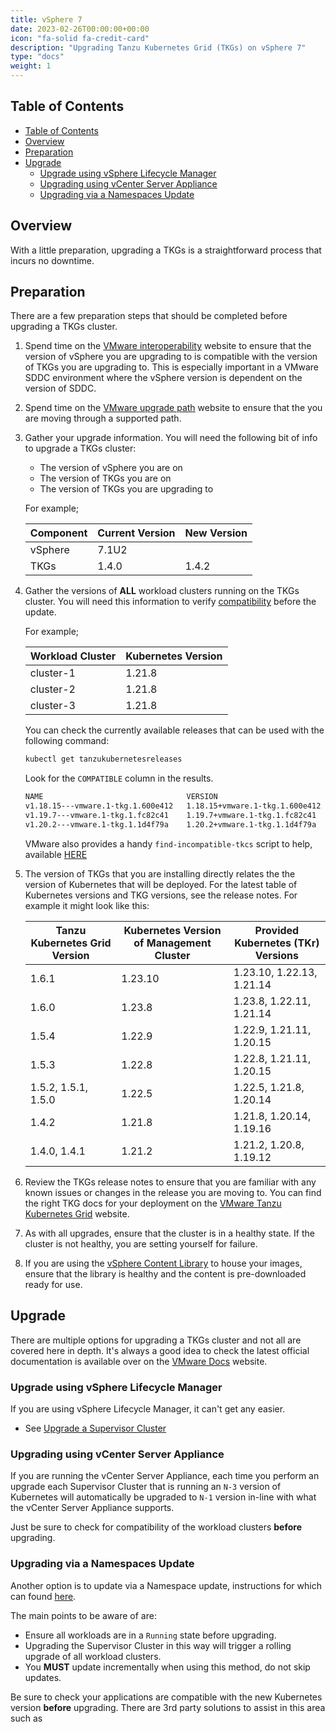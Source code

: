 ```yaml
---
title: vSphere 7
date: 2023-02-26T00:00:00+00:00
icon: "fa-solid fa-credit-card"
description: "Upgrading Tanzu Kubernetes Grid (TKGs) on vSphere 7"
type: "docs"
weight: 1
---
```


## Table of Contents

<!-- TOC -->

- [Table of Contents](#table-of-contents)
- [Overview](#overview)
- [Preparation](#preparation)
- [Upgrade](#upgrade)
  - [Upgrade using vSphere Lifecycle Manager](#upgrade-using-vsphere-lifecycle-manager)
  - [Upgrading using vCenter Server Appliance](#upgrading-using-vcenter-server-appliance)
  - [Upgrading via a Namespaces Update](#upgrading-via-a-namespaces-update)

<!-- /TOC -->

## Overview

With a little preparation, upgrading a TKGs is a straightforward process that incurs no downtime.

## Preparation

There are a few preparation steps that should be completed before upgrading a TKGs cluster.

1. Spend time on the [VMware interoperability](https://interopmatrix.vmware.com/Interoperability) website to ensure that the version of vSphere you are upgrading to is compatible with the version of TKGs you are upgrading to. This is especially important in a VMware SDDC environment where the vSphere version is dependent on the version of SDDC.

1. Spend time on the [VMware upgrade path](https://interopmatrix.vmware.com/Upgrade) website to ensure that the you are moving through a supported path.

1. Gather your upgrade information. You will need the following bit of info to upgrade a TKGs cluster:

    - The version of vSphere you are on
    - The version of TKGs you are on
    - The version of TKGs you are upgrading to

    For example;

    | Component | Current Version | New Version |
    | --------- | --------------- | ----------- |
    | vSphere   | 7.1U2           |             |
    | TKGs      | 1.4.0           | 1.4.2       |

1. Gather the versions of **ALL** workload clusters running on the TKGs cluster. You will need this information to verify [compatibility](https://docs.vmware.com/en/VMware-vSphere/7.0/vmware-vsphere-with-tanzu/GUID-292482C2-A5FA-44B5-B26E-F887A91BB19D.html) before the update.

    For example;

    | Workload Cluster | Kubernetes Version |
    | ---------------- | ------------------ |
    | cluster-1        | 1.21.8             |
    | cluster-2        | 1.21.8             |
    | cluster-3        | 1.21.8             |

    You can check the currently available releases that can be used with the following command:

    ```bash
    kubectl get tanzukubernetesreleases
    ```

    Look for the `COMPATIBLE` column in the results.

    ```bash
    NAME                                VERSION                          READY   COMPATIBLE   CREATED   UPDATES AVAILABLE
    v1.18.15---vmware.1-tkg.1.600e412   1.18.15+vmware.1-tkg.1.600e412   True    True         21h       [1.19.7+vmware.1-tkg.1.fc82c41]
    v1.19.7---vmware.1-tkg.1.fc82c41    1.19.7+vmware.1-tkg.1.fc82c41    True    True         21h       [1.20.2+vmware.1-tkg.1.1d4f79a]
    v1.20.2---vmware.1-tkg.1.1d4f79a    1.20.2+vmware.1-tkg.1.1d4f79a    True    True         21h
    ```

    VMware also provides a handy `find-incompatible-tkcs` script to help, available [HERE](https://kb.vmware.com/s/article/82592)

1. The version of TKGs that you are installing directly relates the the version of Kubernetes that will be deployed. For the latest table of Kubernetes versions and TKG versions, see the release notes. For example it might look like this:

    | Tanzu Kubernetes Grid Version | Kubernetes Version of Management Cluster | Provided Kubernetes (TKr) Versions |
    | ----------------------------- | ---------------------------------------- | ---------------------------------- |
    | 1.6.1                         | 1.23.10                                  | 1.23.10, 1.22.13, 1.21.14          |
    | 1.6.0                         | 1.23.8                                   | 1.23.8, 1.22.11, 1.21.14           |
    | 1.5.4                         | 1.22.9                                   | 1.22.9, 1.21.11, 1.20.15           |
    | 1.5.3                         | 1.22.8                                   | 1.22.8, 1.21.11, 1.20.15           |
    | 1.5.2, 1.5.1, 1.5.0           | 1.22.5                                   | 1.22.5, 1.21.8, 1.20.14            |
    | 1.4.2                         | 1.21.8                                   | 1.21.8, 1.20.14, 1.19.16           |
    | 1.4.0, 1.4.1                  | 1.21.2                                   | 1.21.2, 1.20.8, 1.19.12            |

1. Review the TKGs release notes to ensure that you are familiar with any known issues or changes in the release you are moving to. You can find the right TKG docs for your deployment on the [VMware Tanzu Kubernetes Grid](https://docs.vmware.com/en/VMware-Tanzu-Kubernetes-Grid/index.html#find-the-right-tkg-docs-for-your-deployment-2) website.

1. As with all upgrades, ensure that the cluster is in a healthy state. If the cluster is not healthy, you are setting yourself for failure.

1. If you are using the [vSphere Content Library](https://docs.vmware.com/en/VMware-vSphere/7.0/vmware-vsphere-with-tanzu/GUID-6519328C-E4B7-46DE-BE2D-FC9CA0994C39.html) to house your images, ensure that the library is healthy and the content is pre-downloaded ready for use.

## Upgrade

There are multiple options for upgrading a TKGs cluster and not all are covered here in depth. It's always a good idea to check the latest official documentation is available over on the [VMware Docs](https://docs.vmware.com/en/VMware-vSphere/7.0/vmware-vsphere-with-tanzu/GUID-E491159F-645F-4810-B9A0-8B19AF3E9219.html) website.

### Upgrade using vSphere Lifecycle Manager

If you are using vSphere Lifecycle Manager, it can't get any easier.

- See [Upgrade a Supervisor Cluster](https://docs.vmware.com/en/VMware-vSphere/7.0/vmware-vsphere-with-tanzu/GUID-2581B3E5-6A80-4306-B88E-35DE6AC81008.html)

### Upgrading using vCenter Server Appliance

If you are running the vCenter Server Appliance, each time you perform an upgrade each Supervisor Cluster that is running an `N-3` version of Kubernetes will automatically be upgraded to `N-1` version in-line with what the vCenter Server Appliance supports.

Just be sure to check for compatibility of the workload clusters **before** upgrading.

### Upgrading via a Namespaces Update

Another option is to update via a Namespace update, instructions for which can found [here](https://docs.vmware.com/en/VMware-vSphere/7.0/vmware-vsphere-with-tanzu/GUID-61B1526E-9857-438D-8EF0-A0F6CF2B055F.html).

The main points to be aware of are:

- Ensure all workloads are in a `Running` state before upgrading.
- Upgrading the Supervisor Cluster in this way will trigger a rolling upgrade of all workload clusters.
- You **MUST** update incrementally when using this method, do not skip updates.

Be sure to check your applications are compatible with the new Kubernetes version **before** upgrading. There are 3rd party solutions to assist in this area such as
